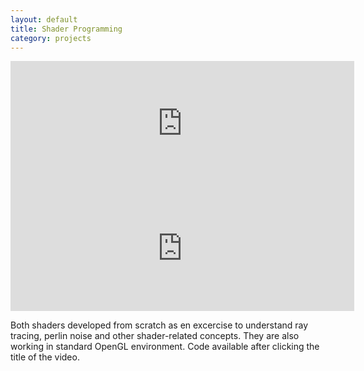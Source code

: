 ```yaml
---
layout: default
title: Shader Programming
category: projects
---
```

<iframe width="550" height="200" frameborder="0" src="https://www.shadertoy.com/embed/4l2SDc?gui=true&t=10&paused=true&muted=false" allowfullscreen></iframe>

<iframe width="550" height="200" frameborder="0" src="https://www.shadertoy.com/embed/4l2SWh?gui=true&t=10&paused=true&muted=false" allowfullscreen></iframe>

Both shaders developed from scratch as en excercise to understand ray tracing, perlin noise and other shader-related concepts. They are also working in standard OpenGL environment. Code available after clicking the title of the video. 
